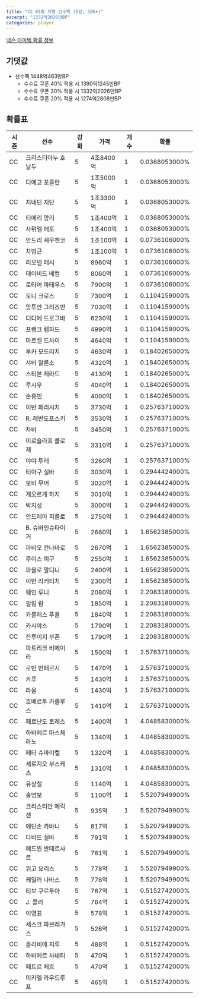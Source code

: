 ```yaml
---
title: "CC 65명 지명 선수팩 (5강, 106+)"
excerpt: "1332억2026만BP"
categories: player
---
```

[넥슨 아이템 확률 정보](http://iteminfo.nexon.com/probability/fo4?sn=7354)

## 기댓값
  - 선수팩 1448억463만BP
    - 수수료 쿠폰 40% 적용 시 1390억1245만BP
    - 수수료 쿠폰 30% 적용 시 1332억2026만BP
    - 수수료 쿠폰 20% 적용 시 1274억2808만BP


## 확률표

|시즌|선수|강화|가격|개수|확률|
|---|---|---|---|---|---|
|CC|크리스티아누 호날두|5|4조8400억|1|0.0368053000%|
|CC|디에고 포를란|5|1조5000억|1|0.0368053000%|
|CC|지네딘 지단|5|1조3300억|1|0.0368053000%|
|CC|티에리 앙리|5|1조400억|1|0.0368053000%|
|CC|사뮈엘 에토|5|1조400억|1|0.0368053000%|
|CC|안드리 셰우첸코|5|1조100억|1|0.0736106000%|
|CC|차범근|5|1조100억|1|0.0736106000%|
|CC|리오넬 메시|5|8960억|1|0.0736106000%|
|CC|데이비드 베컴|5|8060억|1|0.0736106000%|
|CC|로타어 마테우스|5|7900억|1|0.0736106000%|
|CC|토니 크로스|5|7300억|1|0.1104159000%|
|CC|앙투안 그리즈만|5|7030억|1|0.1104159000%|
|CC|디디에 드로그바|5|6230억|1|0.1104159000%|
|CC|프랭크 램파드|5|4990억|1|0.1104159000%|
|CC|마르셀 드사이|5|4640억|1|0.1104159000%|
|CC|루카 모드리치|5|4630억|1|0.1840265000%|
|CC|샤비 알론소|5|4320억|1|0.1840265000%|
|CC|스티븐 제라드|5|4130억|1|0.1840265000%|
|CC|루시우|5|4040억|1|0.1840265000%|
|CC|손흥민|5|4000억|1|0.1840265000%|
|CC|이반 페리시치|5|3730억|1|0.2576371000%|
|CC|R. 레반도프스키|5|3530억|1|0.2576371000%|
|CC|차비|5|3450억|1|0.2576371000%|
|CC|미로슬라프 클로제|5|3310억|1|0.2576371000%|
|CC|야야 투레|5|3260억|1|0.2576371000%|
|CC|티아구 실바|5|3030억|1|0.2944424000%|
|CC|보비 무어|5|3020억|1|0.2944424000%|
|CC|게오르게 하지|5|3010억|1|0.2944424000%|
|CC|박지성|5|3000억|1|0.2944424000%|
|CC|안드레아 피를로|5|2750억|1|0.2944424000%|
|CC|B. 슈바인슈타이거|5|2680억|1|1.6562385000%|
|CC|파비오 칸나바로|5|2670억|1|1.6562385000%|
|CC|루이스 피구|5|2550억|1|1.6562385000%|
|CC|파올로 말디니|5|2400억|1|1.6562385000%|
|CC|이반 라키티치|5|2300억|1|1.6562385000%|
|CC|웨인 루니|5|2080억|1|2.2083180000%|
|CC|필립 람|5|1850억|1|2.2083180000%|
|CC|카를레스 푸욜|5|1840억|1|2.2083180000%|
|CC|카시야스|5|1790억|1|2.2083180000%|
|CC|잔루이지 부폰|5|1790억|1|2.2083180000%|
|CC|파트리크 비에이라|5|1500억|1|2.5763710000%|
|CC|로빈 반페르시|5|1470억|1|2.5763710000%|
|CC|카푸|5|1430억|1|2.5763710000%|
|CC|라울|5|1430억|1|2.5763710000%|
|CC|호베르투 카를루스|5|1410억|1|2.5763710000%|
|CC|페르난도 토레스|5|1400억|1|4.0485830000%|
|CC|하비에르 마스체라노|5|1340억|1|4.0485830000%|
|CC|페터 슈마이켈|5|1320억|1|4.0485830000%|
|CC|세르지오 부스케츠|5|1310억|1|4.0485830000%|
|CC|유상철|5|1140억|1|4.0485830000%|
|CC|홍명보|5|1100억|1|5.5207949900%|
|CC|크리스티안 에릭센|5|935억|1|5.5207949900%|
|CC|에딘손 카바니|5|817억|1|5.5207949900%|
|CC|다비드 실바|5|791억|1|5.5207949900%|
|CC|에드윈 반데르사르|5|781억|1|5.5207949900%|
|CC|위고 요리스|5|778억|1|5.5207949900%|
|CC|케일러 나바스|5|776억|1|5.5207949900%|
|CC|티보 쿠르투아|5|767억|1|0.5152742000%|
|CC|J. 콜러|5|764억|1|0.5152742000%|
|CC|이영표|5|578억|1|0.5152742000%|
|CC|세스크 파브레가스|5|526억|1|0.5152742000%|
|CC|올리비에 지루|5|488억|1|0.5152742000%|
|CC|하비에르 사네티|5|470억|1|0.5152742000%|
|CC|페트르 체흐|5|470억|1|0.5152742000%|
|CC|미카엘 라우드루프|5|465억|1|0.5152742000%|
